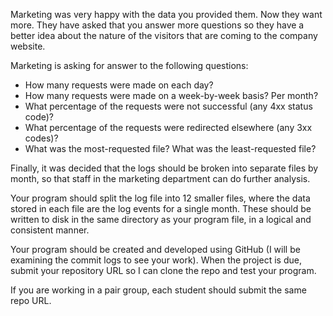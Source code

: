 Marketing was very happy with the data you provided them. Now they want more. They have asked that you answer more questions  so they have a better idea about the nature of the visitors that are coming to the company website.  

Marketing is asking for answer to the following questions:  

- How many requests were made on each day?  
- How many requests were made on a week-by-week basis? Per month? 
- What percentage of the requests were not successful (any 4xx status code)? 
- What percentage of the requests were redirected elsewhere (any 3xx codes)? 
- What was the most-requested file? What was the least-requested file?  

Finally, it was decided that the logs should be broken into separate files by month, so that staff in the marketing department can do further analysis. 

Your program should split the log file into 12 smaller files, where the data stored in each file are the log events for a single month. 
These should be written to disk in the same directory as your program file, in a logical and consistent manner.  

Your program should be created and developed using GitHub (I will be examining the commit logs to see your work). 
When the project is due, submit your repository URL so I can clone the repo and test your program.    

If you are working in a pair group, each student should submit the same repo URL.
